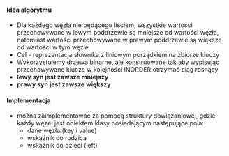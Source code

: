 #### Idea algorytmu
- Dla każdego węzła nie będącego liściem, wszystkie wartości przechowywane w lewym poddrzewie są mniejsze od wartości węzła, natomiast wartości przechowywane w prawym poddrzewie są większe od wartości w tym węźle
- Cel - reprezentacja słownika z liniowym porządkiem na zbiorze kluczy
- Wykorzystujemy drzewa binarne, ale konstruowane tak aby wypisując przechowywane klucze w kolejności INORDER otrzymać ciąg rosnący
- **lewy syn jest zawsze mniejszy**
- **prawy syn jest zawsze większy**

#### Implementacja
 - można zaimplementować za pomocą struktury dowiązaniowej, gdzie każdy węzeł jest obiektem klasy posiadającym następujące pola:
	 - dane węzła (key i value)
	 - wskaźnik do rodzica
	 - wskaźnik do dzieci (left)